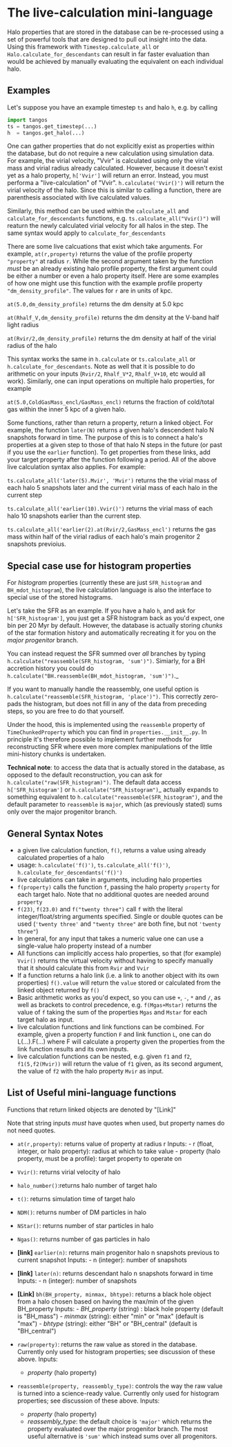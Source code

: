 The live-calculation mini-language
==================================

Halo properties that are stored in the database can be re-processed using a set of powerful tools that are designed to pull out insight into the data. Using this framework with `Timestep.calculate_all` or `Halo.calculate_for_descendants` can result in far faster evaluation than would be achieved by manually evaluating the equivalent on each individual halo.

Examples
--------

Let's suppose you have an example timestep `ts` and halo `h`, e.g. by calling

```python
import tangos
ts = tangos.get_timestep(...)
h  = tangos.get_halo(...)
```

One can gather properties that do not explicitly exist as properties within the database, but do not require a new calculation using simulation data. For example, the virial velocity, "Vvir" is calculated using only the virial mass and virial radius already calculated. However, because it doesn't exist yet as a halo property, `h['Vvir']` will return an error. Instead, you must performa a "live-calculation" of "Vvir". `h.calculate('Vvir()')` will return the virial velocity of the halo. Since this is similar to calling a function, there are parenthesis associated with live calculated values.

Similarly, this method can be used within the `calculate_all` and `calculate_for_descendants` functions, e.g. `ts.calculate_all("Vvir()")` will reaturn the newly calculated virial velocity for all halos in the step. The same syntax would apply to `calculate_for_descendants`

There are some live calcuations that exist which take arguments. For example, `at(r,property)` returns the value of the profile property `"property"` at radius `r`. While the second argument taken by the function *must* be an already existing halo profile property, the first argument could be either a number or even a halo property itself. Here are some examples of how one might use this function with the example profile property `"dm_density_profile"`. The values for `r` are in units of kpc.

`at(5.0,dm_density_profile)` returns the dm density at 5.0 kpc

`at(Rhalf_V,dm_density_profile)` returns the dm density at the V-band half light radius

`at(Rvir/2,dm_density_profile)` returns the dm density at half of the virial radius of the halo


This syntax works the same in `h.calculate` or `ts.calculate_all` or `h.calculate_for_descendants`. Note as well that it is possible to do arithmetic on your inputs (`Rvir/2`, `Rhalf_V*2`, `Rhalf_V+10`, etc would all work). Similarly, one can input operations on multiple halo properties, for example

`at(5.0,ColdGasMass_encl/GasMass_encl)` returns the fraction of cold/total gas within the inner 5 kpc of a given halo.

Some functions, rather than return a property, return a linked object. For example, the function `later(N)` returns a given halo's descendent halo N snapshots forward in time. The purpose of this is to connect a halo's properties at a given step to those of that halo N steps in the future (or past if you use the `earlier` function). To get properties from these links, add your target property after the function following a period. All of the above live calculation syntax also applies. For example:

`ts.calculate_all('later(5).Mvir', 'Mvir')` returns the the virial mass of each halo 5 snapshots later and the current virial mass of each halo in the current step

`ts.calculate_all('earlier(10).Vvir()')` returns the virial mass of each halo 10 snapshots earlier than the current step.

`ts.calculate_all('earlier(2).at(Rvir/2,GasMass_encl')` returns the gas mass within half of the virial radius of each halo's main progenitor 2 snapshots previoius.


Special case use for histogram properties
-----------------------------------------

For *histogram* properties (currently these are just `SFR_histogram` and `BH_mdot_histogram`), the live calculation language is also the interface to special use of the stored histograms.

Let's take the SFR as an example. If you have a halo `h`, and ask for `h['SFR_histogram']`, you just get a SFR histogram back as you'd expect, one bin per 20 Myr by default. However, the database is actually storing *chunks* of the star formation history and automatically recreating it for you on the *major progenitor* branch.
 
You can instead request the SFR summed over *all* branches by typing `h.calculate("reassemble(SFR_histogram, 'sum')")`. Simiarly, for a BH accretion history you could do `h.calculate("BH.reassemble(BH_mdot_histogram, 'sum')")`._

If you want to manually handle the reassembly, one useful option is `h.calculate("reassemble(SFR_histogram, 'place')")`. This correctly zero-pads the histogram, but does not fill in any of the data from preceding steps, so you are free to do that yourself.

Under the hood, this is implemented using the `reassemble` property of `TimeChunkedProperty` which you can find in `properties.__init__.py`. In principle it's therefore possible to implement further methods for reconstructing SFR where even more complex manipulations of the little mini-history chunks is undertaken.

**Technical note**: to access the data that is actually stored in the database, as opposed to the default reconstruction, you can ask for `h.calculate("raw(SFR_histogram)")`. The default data access `h['SFR_histogram']` or `h.calculate("SFR_histogram")`_ actually expands to something equivalent to `h.calculate("reassemble(SFR_histogram")`, and the default parameter to `reassemble` is `major`, which (as previously stated) sums only over the major progenitor branch.

General Syntax Notes
------------
- a given live calculation function, `f()`, returns a value using already calculated properties of a halo
- usage: `h.calculate('f()')`, `ts.calculate_all('f()')`, `h.calculate_for_descendants('f()')`
- live calculations can take in arguments, including halo properties
- `f(property)` calls the function `f`, passing the halo property `property` for each target halo. Note that no additional quotes are needed around `property`
- `f(23)`, `f(23.0)` and `f("twenty three")` call `f` with the literal integer/float/string arguments specified. Single or double quotes can be used (`'twenty three'` and `"twenty three"` are both fine, but not `'twenty three"`)
- In general, for any input that takes a numeric value one can use a single-value halo property instead of a number
- All functions can implicitly access halo properties, so that (for example) `Vvir()` returns the virtual velocity without having to specify manually that it should calculate this from `Rvir` and `Vvir`
- If a function returns a halo link (i.e. a link to another object with its own properties) `f().value` will return the `value` stored or calculated from the linked object returned by `f()`
- Basic arithmetic works as you'd expect, so you can use `+`, `-`, `*` and `/`, as well as brackets to control precedence, e.g. `f(Mgas+Mstar)` returns the value of `f` taking the sum of the properties `Mgas` and `Mstar` for each target halo as input.
- live calculation functions and link functions can be combined. For example, given a property function `F` and link function `L`, one can do L(...).F(...) where F will calculate a property given the properties from the link function results and its own inputs.
- live calculation functions can be nested, e.g. given `f1` and `f2`, `f1(5,f2(Mvir))` will return the value of `f1` given, as its second argument, the value of `f2` with the halo property `Mvir` as input.

List of Useful mini-language functions
--------------------------------------
Functions that return linked objects are denoted by "[Link]"

Note that string inputs *must* have quotes when used, but property names do not need quotes.

* `at(r,property)`: returns value of property at radius r
    Inputs:
        - r (float, integer, or halo property): radius at which to take value
        - property (halo property, must be a profile): target property to operate on
        
  
* `Vvir()`: returns virial velocity of halo
* `halo_number()`:returns halo number of target halo
* `t()`: returns simulation time of target halo
* `NDM()`: returns number of DM particles in halo
* `NStar()`: returns number of star particles in halo
* `Ngas()`: returns number of gas particles in halo
*  **[link]** `earlier(n)`: returns main progenitor halo n snapshots previous to current snapshot
    Inputs:
        - n (integer): number of snapshots
* **[link]** `later(n)`: returns descendant halo n snapshots forward in time 
    Inputs:
        - n (integer): number of snapshots
 
* **[Link]** `bh(BH_property, minmax, bhtype)`: returns a black hole object from a halo chosen based on having the max/min of the given BH_property 
   Inputs:
       - *BH_property* (string) : black hole property (default is "BH_mass")
       - *minmax* (string): either "min" or "max" (default is "max")
       - *bhtype* (string): either "BH" or "BH_central" (default is "BH_central")

* `raw(property)`: returns the raw value as stored in the database. Currently only used for histogram properties; see discussion of these above.
  Inputs:
     - *property* (halo property)
     
* `reassemble(property, reassembly_type)`: controls the way the raw value is turned into a science-ready value. Currently only used for histogram properties; see discussion of these above.
    Inputs:
     - *property* (halo property)
     - *reassembly_type*: the default choice is `'major'` which returns the
     property evaluated over the major progenitor branch. The most useful alternative is
     `'sum'` which instead sums over all progenitors.


